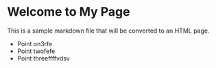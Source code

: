 # Welcome to My Page

This is a sample markdown file that will be converted to an HTML page.

- Point on3rfe
- Point twofefe
- Point threeffffvdsv